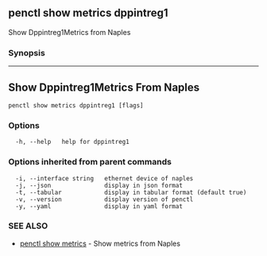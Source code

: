 ## penctl show metrics dppintreg1

Show Dppintreg1Metrics from Naples

### Synopsis



---------------------------------
 Show Dppintreg1Metrics From Naples 
---------------------------------


```
penctl show metrics dppintreg1 [flags]
```

### Options

```
  -h, --help   help for dppintreg1
```

### Options inherited from parent commands

```
  -i, --interface string   ethernet device of naples
  -j, --json               display in json format
  -t, --tabular            display in tabular format (default true)
  -v, --version            display version of penctl
  -y, --yaml               display in yaml format
```

### SEE ALSO
* [penctl show metrics](penctl_show_metrics.md)	 - Show metrics from Naples

